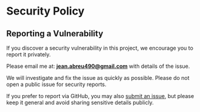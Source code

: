# Security Policy

## Reporting a Vulnerability

If you discover a security vulnerability in this project, we encourage you to report it privately.

Please email me at: **jean.abreu490@gmail.com** with details of the issue.

We will investigate and fix the issue as quickly as possible. Please do not open a public issue for security reports.

If you prefer to report via GitHub, you may also [submit an issue](https://github.com/Jean-Abreu/jeanabreu.github.io/issues), but please keep it general and avoid sharing sensitive details publicly.

